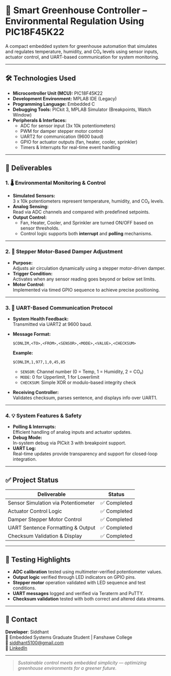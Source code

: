 # 🌿 Smart Greenhouse Controller – Environmental Regulation Using PIC18F45K22

A compact embedded system for greenhouse automation that simulates and regulates temperature, humidity, and CO₂ levels using sensor inputs, actuator control, and UART-based communication for system monitoring.

---

## 🛠️ Technologies Used

- **Microcontroller Unit (MCU):** PIC18F45K22  
- **Development Environment:** MPLAB IDE (Legacy)  
- **Programming Language:** Embedded C  
- **Debugging Tools:** PICkit 3, MPLAB Simulator (Breakpoints, Watch Window)  
- **Peripherals & Interfaces:**  
  - ADC for sensor input (3x 10k potentiometers)  
  - PWM for damper stepper motor control  
  - UART2 for communication (9600 baud)  
  - GPIO for actuator outputs (fan, heater, cooler, sprinkler)  
  - Timers & Interrupts for real-time event handling

---

## 🔩 Deliverables

### 1. 🌡️ Environmental Monitoring & Control

- **Simulated Sensors:**  
  3 x 10k potentiometers represent temperature, humidity, and CO₂ levels.  
- **Analog Sensing:**  
  Read via ADC channels and compared with predefined setpoints.  
- **Output Control:**  
  - Fan, Heater, Cooler, and Sprinkler are turned ON/OFF based on sensor thresholds.  
  - Control logic supports both **interrupt** and **polling** mechanisms.

---

### 2. 🔄 Stepper Motor-Based Damper Adjustment

- **Purpose:**  
  Adjusts air circulation dynamically using a stepper motor-driven damper.  
- **Trigger Condition:**  
  Activates when any sensor reading goes beyond or below set limits.  
- **Motor Control:**  
  Implemented via timed GPIO sequence to achieve precise positioning.

---

### 3. 📡 UART-Based Communication Protocol

- **System Health Feedback:**  
  Transmitted via UART2 at 9600 baud.  
- **Message Format:**

  ```
  $CONLIM,<TO>,<FROM>,<SENSOR>,<MODE>,<VALUE>,<CHECKSUM>
  ```

  **Example:**

  ```
  $CONLIM,1,977,1,0,45,85
  ```

  - `SENSOR`: Channel number (0 = Temp, 1 = Humidity, 2 = CO₂)  
  - `MODE`: 0 for Upperlimit, 1 for Lowerlimit  
  - `CHECKSUM`: Simple XOR or modulo-based integrity check  

- **Receiving Controller:**  
  Validates checksum, parses sentence, and displays info over UART1.

---

### 4. 💡 System Features & Safety

- **Polling & Interrupts:**  
  Efficient handling of analog inputs and actuator updates.  
- **Debug Mode:**  
  In-system debug via PICkit 3 with breakpoint support.  
- **UART Log:**  
  Real-time updates provide transparency and support for closed-loop integration.

---

## ✅ Project Status

| Deliverable                          | Status       |
|--------------------------------------|--------------|
| Sensor Simulation via Potentiometer  | ✅ Completed |
| Actuator Control Logic               | ✅ Completed |
| Damper Stepper Motor Control         | ✅ Completed |
| UART Sentence Formatting & Output    | ✅ Completed |
| Checksum Validation & Display        | ✅ Completed |

---

## 🧪 Testing Highlights

- **ADC calibration** tested using multimeter-verified potentiometer values.  
- **Output logic** verified through LED indicators on GPIO pins.  
- **Stepper motor** operation validated with LED sequence and test conditions.  
- **UART messages** logged and verified via Teraterm and PuTTY.  
- **Checksum validation** tested with both correct and altered data streams.

---

## 📩 Contact

**Developer**: Siddhant  
📍 Embedded Systems Graduate Student | Fanshawe College  
📧 [siddhant5100@gmail.com](mailto:siddhant5100@gmail.com)  
🔗 [LinkedIn](https://www.linkedin.com/in/yourprofile)

---

> *Sustainable control meets embedded simplicity — optimizing greenhouse environments for a greener future.*
